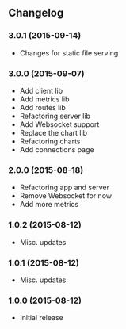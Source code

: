 ## Changelog

### 3.0.1 (2015-09-14)

* Changes for static file serving

### 3.0.0 (2015-09-07)

* Add client lib
* Add metrics lib
* Add routes lib
* Refactoring server lib
* Add Websocket support
* Replace the chart lib
* Refactoring charts
* Add connections page

### 2.0.0 (2015-08-18)

* Refactoring app and server
* Remove Websocket for now
* Add more metrics

### 1.0.2 (2015-08-12)

* Misc. updates

### 1.0.1 (2015-08-12)

* Misc. updates

### 1.0.0 (2015-08-12)

* Initial release